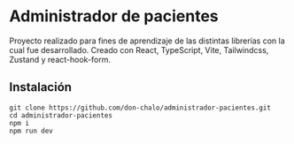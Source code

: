 # Administrador de pacientes

Proyecto realizado para fines de aprendizaje de las distintas librerías con la cual fue desarrollado. Creado con React, TypeScript, Vite, Tailwindcss, Zustand y react-hook-form.

## Instalación

```
git clone https://github.com/don-chalo/administrador-pacientes.git
cd administrador-pacientes
npm i
npm run dev
```

